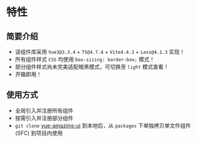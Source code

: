 # 特性

## 简要介绍

- 该组件库采用 `Vue3@3.3.4` + `TS@4.7.4` + `Vite4.4.3` + `Less@4.1.3` 实现！
- 所有组件样式 `CSS` 均使用 `box-sizing: border-box;` 模式！
- 部分组件样式尚未完美适配暗黑模式，可切换至 `light` 模式查看！
- 开箱即用！

## 使用方式

- 全局引入并注册所有组件
- 按需引入并注册部分组件
- `git clone` [vue-amazing-ui](https://github.com/themusecatcher/vue-amazing-ui) 到本地后，从 `packages` 下单独拷贝单文件组件 (SFC) 到项目内使用
